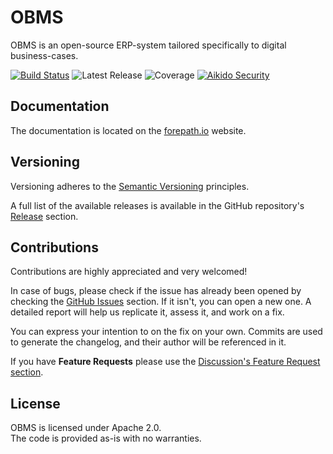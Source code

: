 # OBMS

OBMS is an open-source ERP-system tailored specifically to digital business-cases.

[![Build Status](https://img.shields.io/github/actions/workflow/status/forepath/obms/release.yml?label=Release
)](https://github.com/forepath/obms/actions/workflows/release.yml)
![Latest Release](https://img.shields.io/github/v/release/forepath/obms?label=Latest%20Release)
![Coverage](https://img.shields.io/codecov/c/github/forepath/obms/main?label=Coverage)
[![Aikido Security](https://img.shields.io/badge/Aikido-Security-blue)](https://app.aikido.dev)

## Documentation

The documentation is located on the [forepath.io](https://forepath.io/docs/obms) website.

## Versioning

Versioning adheres to the [Semantic Versioning](https://semver.org/) principles.

A full list of the available releases is available in the GitHub repository's [Release](https://github.com/forepath/obms/releases) section.

## Contributions

Contributions are highly appreciated and very welcomed!

In case of bugs, please check if the issue has already been opened by checking the [GitHub Issues](https://github.com/forepath/obms/issues) section.
If it isn't, you can open a new one. A detailed report will help us replicate it, assess it, and work on a fix.

You can express your intention to on the fix on your own.
Commits are used to generate the changelog, and their author will be referenced in it.

If you have **Feature Requests** please use the [Discussion's Feature Request section](https://github.com/forepath/obms/discussions/categories/feature-requests).

## License

OBMS is licensed under Apache 2.0.  
The code is provided as-is with no warranties.
